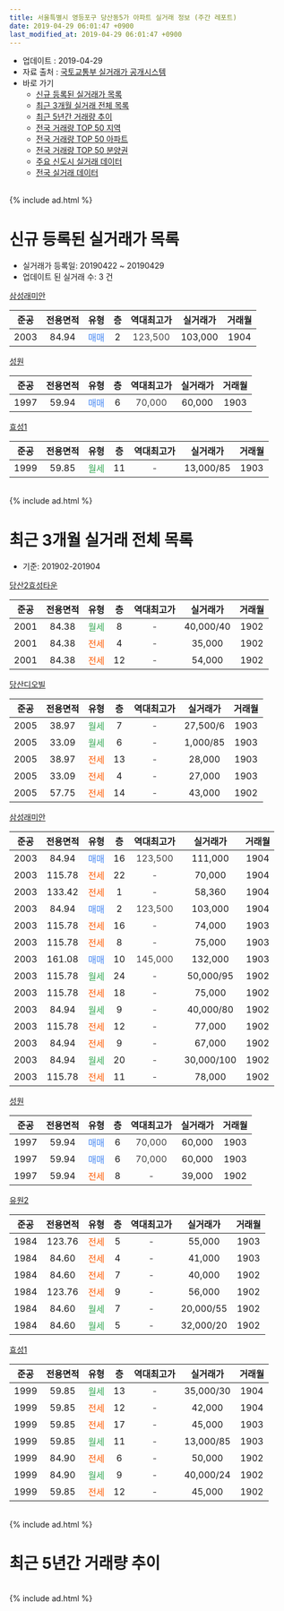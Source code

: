```yaml
---
title: 서울특별시 영등포구 당산동5가 아파트 실거래 정보 (주간 레포트)
date: 2019-04-29 06:01:47 +0900
last_modified_at: 2019-04-29 06:01:47 +0900
---
```


* 업데이트 : 2019-04-29
* 자료 출처 : [국토교통부 실거래가 공개시스템](http://rt.molit.go.kr)
* 바로 가기
    * [신규 등록된 실거래가 목록](#신규-등록된-실거래가-목록)
    * [최근 3개월 실거래 전체 목록](#최근-3개월-실거래-전체-목록)
    * [최근 5년간 거래량 추이](#최근-5년간-거래량-추이)
    * [전국 거래량 TOP 50 지역](https://inasie.github.io/apt-trade-info/최근-3개월-전국에서-가장-거래가-많이-발생한-지역)
    * [전국 거래량 TOP 50 아파트](https://inasie.github.io/apt-trade-info/최근-3개월-전국에서-가장-거래가-많이-발생한-아파트)
    * [전국 거래량 TOP 50 분양권](https://inasie.github.io/apt-trade-info/최근-3개월-전국에서-가장-거래가-많이-발생한-분양권)
    * [주요 신도시 실거래 데이터](https://inasie.github.io/apt-trade-info/주요-신도시)
    * [전국 실거래 데이터](https://inasie.github.io/apt-trade-info/전국)
<br>
{% include ad.html %}
<br>

# 신규 등록된 실거래가 목록
* 실거래가 등록일: 20190422 ~ 20190429
* 업데이트 된 실거래 수: 3 건


[삼성래미안](https://search.naver.com/search.naver?query=%EC%84%9C%EC%9A%B8%ED%8A%B9%EB%B3%84%EC%8B%9C+%EC%98%81%EB%93%B1%ED%8F%AC%EA%B5%AC+%EB%8B%B9%EC%82%B0%EB%8F%995%EA%B0%80+%EC%82%BC%EC%84%B1%EB%9E%98%EB%AF%B8%EC%95%88)

|준공|전용면적|유형|층|역대최고가|실거래가|거래월|
|:---:|:---:|:---:|:---:|:---:|:---:|:---:|
|2003|84.94|<span style="color:#4285f3">매매</span>|2|<span style="color:#444444">123,500</span>|103,000|1904|

[성원](https://search.naver.com/search.naver?query=%EC%84%9C%EC%9A%B8%ED%8A%B9%EB%B3%84%EC%8B%9C+%EC%98%81%EB%93%B1%ED%8F%AC%EA%B5%AC+%EB%8B%B9%EC%82%B0%EB%8F%995%EA%B0%80+%EC%84%B1%EC%9B%90)

|준공|전용면적|유형|층|역대최고가|실거래가|거래월|
|:---:|:---:|:---:|:---:|:---:|:---:|:---:|
|1997|59.94|<span style="color:#4285f3">매매</span>|6|<span style="color:#444444">70,000</span>|60,000|1903|

[효성1](https://search.naver.com/search.naver?query=%EC%84%9C%EC%9A%B8%ED%8A%B9%EB%B3%84%EC%8B%9C+%EC%98%81%EB%93%B1%ED%8F%AC%EA%B5%AC+%EB%8B%B9%EC%82%B0%EB%8F%995%EA%B0%80+%ED%9A%A8%EC%84%B11)

|준공|전용면적|유형|층|역대최고가|실거래가|거래월|
|:---:|:---:|:---:|:---:|:---:|:---:|:---:|
|1999|59.85|<span style="color:#34a853">월세</span>|11|<span style="color:#444444">-</span>|13,000/85|1903|


<br>
{% include ad.html %}
<br>

# 최근 3개월 실거래 전체 목록
* 기준: 201902-201904


[당산2효성타운](https://search.naver.com/search.naver?query=%EC%84%9C%EC%9A%B8%ED%8A%B9%EB%B3%84%EC%8B%9C+%EC%98%81%EB%93%B1%ED%8F%AC%EA%B5%AC+%EB%8B%B9%EC%82%B0%EB%8F%995%EA%B0%80+%EB%8B%B9%EC%82%B02%ED%9A%A8%EC%84%B1%ED%83%80%EC%9A%B4)

|준공|전용면적|유형|층|역대최고가|실거래가|거래월|
|:---:|:---:|:---:|:---:|:---:|:---:|:---:|
|2001|84.38|<span style="color:#34a853">월세</span>|8|<span style="color:#444444">-</span>|40,000/40|1902|
|2001|84.38|<span style="color:#ff5a00">전세</span>|4|<span style="color:#444444">-</span>|35,000|1902|
|2001|84.38|<span style="color:#ff5a00">전세</span>|12|<span style="color:#444444">-</span>|54,000|1902|

[당산디오빌](https://search.naver.com/search.naver?query=%EC%84%9C%EC%9A%B8%ED%8A%B9%EB%B3%84%EC%8B%9C+%EC%98%81%EB%93%B1%ED%8F%AC%EA%B5%AC+%EB%8B%B9%EC%82%B0%EB%8F%995%EA%B0%80+%EB%8B%B9%EC%82%B0%EB%94%94%EC%98%A4%EB%B9%8C)

|준공|전용면적|유형|층|역대최고가|실거래가|거래월|
|:---:|:---:|:---:|:---:|:---:|:---:|:---:|
|2005|38.97|<span style="color:#34a853">월세</span>|7|<span style="color:#444444">-</span>|27,500/6|1903|
|2005|33.09|<span style="color:#34a853">월세</span>|6|<span style="color:#444444">-</span>|1,000/85|1903|
|2005|38.97|<span style="color:#ff5a00">전세</span>|13|<span style="color:#444444">-</span>|28,000|1903|
|2005|33.09|<span style="color:#ff5a00">전세</span>|4|<span style="color:#444444">-</span>|27,000|1903|
|2005|57.75|<span style="color:#ff5a00">전세</span>|14|<span style="color:#444444">-</span>|43,000|1902|

[삼성래미안](https://search.naver.com/search.naver?query=%EC%84%9C%EC%9A%B8%ED%8A%B9%EB%B3%84%EC%8B%9C+%EC%98%81%EB%93%B1%ED%8F%AC%EA%B5%AC+%EB%8B%B9%EC%82%B0%EB%8F%995%EA%B0%80+%EC%82%BC%EC%84%B1%EB%9E%98%EB%AF%B8%EC%95%88)

|준공|전용면적|유형|층|역대최고가|실거래가|거래월|
|:---:|:---:|:---:|:---:|:---:|:---:|:---:|
|2003|84.94|<span style="color:#4285f3">매매</span>|16|<span style="color:#444444">123,500</span>|111,000|1904|
|2003|115.78|<span style="color:#ff5a00">전세</span>|22|<span style="color:#444444">-</span>|70,000|1904|
|2003|133.42|<span style="color:#ff5a00">전세</span>|1|<span style="color:#444444">-</span>|58,360|1904|
|2003|84.94|<span style="color:#4285f3">매매</span>|2|<span style="color:#444444">123,500</span>|103,000|1904|
|2003|115.78|<span style="color:#ff5a00">전세</span>|16|<span style="color:#444444">-</span>|74,000|1903|
|2003|115.78|<span style="color:#ff5a00">전세</span>|8|<span style="color:#444444">-</span>|75,000|1903|
|2003|161.08|<span style="color:#4285f3">매매</span>|10|<span style="color:#444444">145,000</span>|132,000|1903|
|2003|115.78|<span style="color:#34a853">월세</span>|24|<span style="color:#444444">-</span>|50,000/95|1902|
|2003|115.78|<span style="color:#ff5a00">전세</span>|18|<span style="color:#444444">-</span>|75,000|1902|
|2003|84.94|<span style="color:#34a853">월세</span>|9|<span style="color:#444444">-</span>|40,000/80|1902|
|2003|115.78|<span style="color:#ff5a00">전세</span>|12|<span style="color:#444444">-</span>|77,000|1902|
|2003|84.94|<span style="color:#ff5a00">전세</span>|9|<span style="color:#444444">-</span>|67,000|1902|
|2003|84.94|<span style="color:#34a853">월세</span>|20|<span style="color:#444444">-</span>|30,000/100|1902|
|2003|115.78|<span style="color:#ff5a00">전세</span>|11|<span style="color:#444444">-</span>|78,000|1902|

[성원](https://search.naver.com/search.naver?query=%EC%84%9C%EC%9A%B8%ED%8A%B9%EB%B3%84%EC%8B%9C+%EC%98%81%EB%93%B1%ED%8F%AC%EA%B5%AC+%EB%8B%B9%EC%82%B0%EB%8F%995%EA%B0%80+%EC%84%B1%EC%9B%90)

|준공|전용면적|유형|층|역대최고가|실거래가|거래월|
|:---:|:---:|:---:|:---:|:---:|:---:|:---:|
|1997|59.94|<span style="color:#4285f3">매매</span>|6|<span style="color:#444444">70,000</span>|60,000|1903|
|1997|59.94|<span style="color:#4285f3">매매</span>|6|<span style="color:#444444">70,000</span>|60,000|1903|
|1997|59.94|<span style="color:#ff5a00">전세</span>|8|<span style="color:#444444">-</span>|39,000|1902|

[유원2](https://search.naver.com/search.naver?query=%EC%84%9C%EC%9A%B8%ED%8A%B9%EB%B3%84%EC%8B%9C+%EC%98%81%EB%93%B1%ED%8F%AC%EA%B5%AC+%EB%8B%B9%EC%82%B0%EB%8F%995%EA%B0%80+%EC%9C%A0%EC%9B%902)

|준공|전용면적|유형|층|역대최고가|실거래가|거래월|
|:---:|:---:|:---:|:---:|:---:|:---:|:---:|
|1984|123.76|<span style="color:#ff5a00">전세</span>|5|<span style="color:#444444">-</span>|55,000|1903|
|1984|84.60|<span style="color:#ff5a00">전세</span>|4|<span style="color:#444444">-</span>|41,000|1903|
|1984|84.60|<span style="color:#ff5a00">전세</span>|7|<span style="color:#444444">-</span>|40,000|1902|
|1984|123.76|<span style="color:#ff5a00">전세</span>|9|<span style="color:#444444">-</span>|56,000|1902|
|1984|84.60|<span style="color:#34a853">월세</span>|7|<span style="color:#444444">-</span>|20,000/55|1902|
|1984|84.60|<span style="color:#34a853">월세</span>|5|<span style="color:#444444">-</span>|32,000/20|1902|

[효성1](https://search.naver.com/search.naver?query=%EC%84%9C%EC%9A%B8%ED%8A%B9%EB%B3%84%EC%8B%9C+%EC%98%81%EB%93%B1%ED%8F%AC%EA%B5%AC+%EB%8B%B9%EC%82%B0%EB%8F%995%EA%B0%80+%ED%9A%A8%EC%84%B11)

|준공|전용면적|유형|층|역대최고가|실거래가|거래월|
|:---:|:---:|:---:|:---:|:---:|:---:|:---:|
|1999|59.85|<span style="color:#34a853">월세</span>|13|<span style="color:#444444">-</span>|35,000/30|1904|
|1999|59.85|<span style="color:#ff5a00">전세</span>|12|<span style="color:#444444">-</span>|42,000|1904|
|1999|59.85|<span style="color:#ff5a00">전세</span>|17|<span style="color:#444444">-</span>|45,000|1903|
|1999|59.85|<span style="color:#34a853">월세</span>|11|<span style="color:#444444">-</span>|13,000/85|1903|
|1999|84.90|<span style="color:#ff5a00">전세</span>|6|<span style="color:#444444">-</span>|50,000|1902|
|1999|84.90|<span style="color:#34a853">월세</span>|9|<span style="color:#444444">-</span>|40,000/24|1902|
|1999|59.85|<span style="color:#ff5a00">전세</span>|12|<span style="color:#444444">-</span>|45,000|1902|


<br>
{% include ad.html %}
<br>

# 최근 5년간 거래량 추이


<div style="width:100%;">
    <canvas id="deal_progress" height="200"></canvas>
</div>

<script>
new Chart(document.getElementById("deal_progress"), {
    type: 'line',
    data: {
        labels: ['201404','201405','201406','201407','201408','201409','201410','201411','201412','201501','201502','201503','201504','201505','201506','201507','201508','201509','201510','201511','201512','201601','201602','201603','201604','201605','201606','201607','201608','201609','201610','201611','201612','201701','201702','201703','201704','201705','201706','201707','201708','201709','201710','201711','201712','201801','201802','201803','201804','201805','201806','201807','201808','201809','201810','201811','201812','201901','201902','201903','201904'],
        datasets: [{
            label: '매매',
            pointRadius: 1,
            data: [7, 9, 15, 13, 19, 23, 32, 12, 14, 18, 23, 26, 28, 22, 22, 26, 19, 23, 27, 16, 9, 15, 17, 37, 23, 30, 42, 31, 25, 28, 31, 13, 10, 4, 10, 35, 23, 46, 20, 29, 11, 24, 16, 18, 29, 35, 13, 21, 7, 10, 2, 14, 13, 8, 4, 1, 0, 1, 0, 3, 2],
            borderColor: "rgba(255, 201, 14, 1)",
            backgroundColor: "rgba(255, 201, 14, 0.5)",
            fill: false,
            lineTension: 0
        },{
            label: '전월세',
            pointRadius: 1,
            data: [42, 29, 23, 33, 30, 31, 33, 32, 42, 60, 32, 55, 28, 19, 29, 36, 32, 25, 31, 25, 40, 24, 39, 26, 26, 28, 30, 18, 30, 20, 32, 25, 30, 27, 28, 32, 23, 16, 22, 16, 15, 13, 14, 17, 18, 21, 19, 27, 14, 19, 18, 21, 20, 15, 19, 17, 17, 18, 19, 10, 4],
            borderColor: "rgba(0, 141, 185, 1)",
            backgroundColor: "rgba(0, 141, 185, 0.5)",
            fill: false,
            lineTension: 0
        }
        ]
    },
    options: {
        responsive: true,
        title: {
            display: false
        },
        tooltips: {
            mode: 'index',
            intersect: false
        },
        hover: {
            mode: 'nearest',
            intersect: true
        },
        scales: {
            xAxes: [{
                display: true,
                scaleLabel: {
                    display: true,
                    labelString: '년/월'
                }
            }],
            yAxes: [{
                display: true,
                ticks: {
                    suggestedMin: 0,
                },
                scaleLabel: {
                    display: true,
                    labelString: '실거래 수'
                }
            }]
        }
    }
});

</script>


<br>
{% include ad.html %}
<br>

